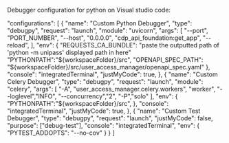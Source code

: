 Debugger configuration for python on Visual studio code:

"configurations": [
        {
            "name": "Custom Python Debugger",
            "type": "debugpy",
            "request": "launch",
            "module": "uvicorn",
            "args": [
                "--port", "PORT_NUMBER",
                "--host", "0.0.0.0",
                "cdp_api_foundation:get_app",
                "--reload",
            ],
            "env": {
                "REQUESTS_CA_BUNDLE": "paste the outputted path of 'python -m unipass' displayed path in here"
                "PYTHONPATH":"${workspaceFolder}/src",
                "OPENAPI_SPEC_PATH": "${workspaceFolder}/src/user_access_manager/openapi_spec.yaml"
            },
            "console": "integratedTerminal",
            "justMyCode": true,
        },
        {
            "name": "Custom Celery Debugger",
            "type": "debugpy",
            "request": "launch",
            "module": "celery",
            "args": [
                "-A", "user_access_manager.celery.workers",
                "worker",
                "--loglevel","INFO",
                "--concurrency","2",
                "-P","solo"
            ],
            "env": {
                "PYTHONPATH":"${workspaceFolder}/src",
            },
            "console": "integratedTerminal",
            "justMyCode": true,
        },
        {
            "name": "Custom Test Debugger",
            "type": "debugpy",
            "request": "launch",
            "justMyCode": false,
            "purpose": ["debug-test"],
            "console": "integratedTerminal",
            "env": {
              "PYTEST_ADDOPTS": "--no-cov"
            }
          }
    ]
